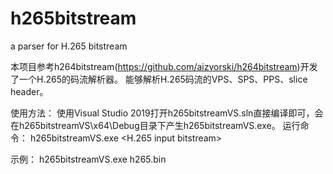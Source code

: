 # h265bitstream
a parser for H.265 bitstream

本项目参考h264bitstream(https://github.com/aizvorski/h264bitstream)开发了一个H.265的码流解析器。
能够解析H.265码流的VPS、SPS、PPS、slice header。

使用方法：
使用Visual Studio 2019打开h265bitstreamVS.sln直接编译即可，会在h265bitstreamVS\x64\Debug目录下产生h265bitstreamVS.exe。
运行命令：
h265bitstreamVS.exe <H.265 input bitstream>

示例：
h265bitstreamVS.exe h265.bin
